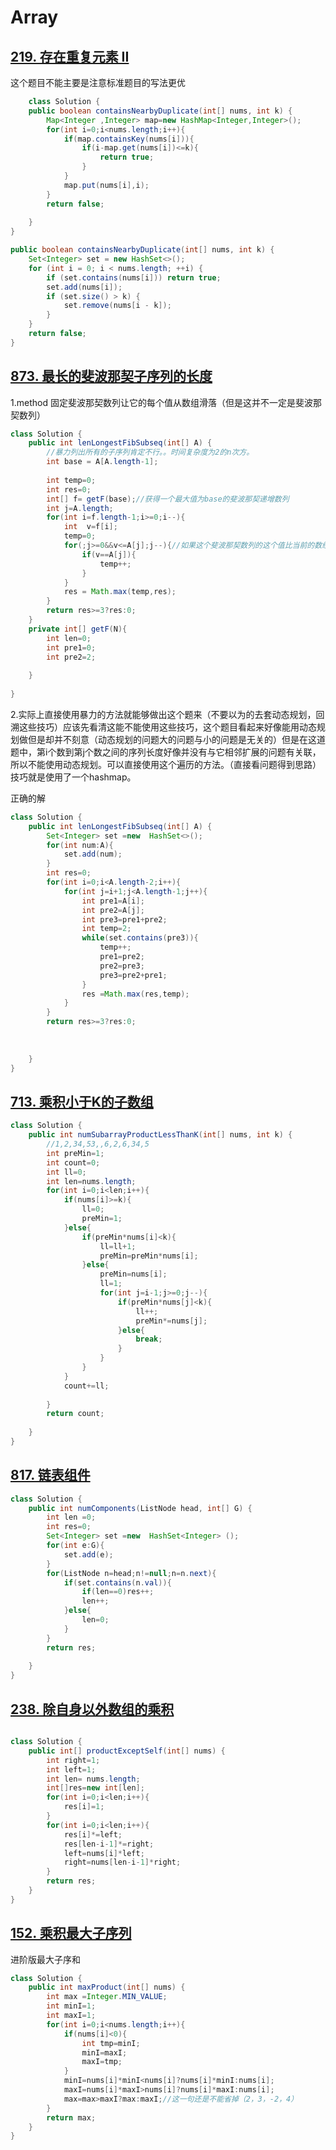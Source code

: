 # Array



## [219. 存在重复元素 II](https://leetcode-cn.com/problems/contains-duplicate-ii/)

这个题目不能主要是注意标准题目的写法更优

```java
	class Solution {
    public boolean containsNearbyDuplicate(int[] nums, int k) {
        Map<Integer ,Integer> map=new HashMap<Integer,Integer>();
        for(int i=0;i<nums.length;i++){
            if(map.containsKey(nums[i])){
                if(i-map.get(nums[i])<=k){
                    return true;
                }
            }
            map.put(nums[i],i);
        }
        return false;
        
    }
}
```

```java
public boolean containsNearbyDuplicate(int[] nums, int k) {
    Set<Integer> set = new HashSet<>();
    for (int i = 0; i < nums.length; ++i) {
        if (set.contains(nums[i])) return true;
        set.add(nums[i]);
        if (set.size() > k) {
            set.remove(nums[i - k]);
        }
    }
    return false;
}

```





## [873. 最长的斐波那契子序列的长度](https://leetcode-cn.com/problems/length-of-longest-fibonacci-subsequence/)

1.method 固定斐波那契数列让它的每个值从数组滑落（但是这并不一定是斐波那契数列）

```java
class Solution {
    public int lenLongestFibSubseq(int[] A) {
        //暴力列出所有的子序列肯定不行。。时间复杂度为2的n次方。
        int base = A[A.length-1];
    
        int temp=0;
        int res=0;
        int[] f= getF(base);//获得一个最大值为base的斐波那契递增数列
        int j=A.length;
        for(int i=f.length-1;i>=0;i--){
            int  v=f[i];
            temp=0;
            for(;j>=0&&v<=A[j];j--){//如果这个斐波那契数列的这个值比当前的数组下标的值要大那么就断掉了记下它的长度。
                if(v==A[j]){
                    temp++;
                }
            }
            res = Math.max(temp,res);
        }
        return res>=3?res:0;        
    }
    private int[] getF(N){
        int len=0;
        int pre1=0;
        int pre2=2;
        
    }
    
}

```

2.实际上直接使用暴力的方法就能够做出这个题来（不要以为的去套动态规划，回溯这些技巧）应该先看清这能不能使用这些技巧，这个题目看起来好像能用动态规划做但是却并不刻意（动态规划的问题大的问题与小的问题是无关的）但是在这道题中，第i个数到第j个数之间的序列长度好像并没有与它相邻扩展的问题有关联，所以不能使用动态规划。可以直接使用这个遍历的方法。（直接看问题得到思路）技巧就是使用了一个hashmap。

正确的解

```java
class Solution {
    public int lenLongestFibSubseq(int[] A) {
        Set<Integer> set =new  HashSet<>();
        for(int num:A){
            set.add(num);
        }
        int res=0;
        for(int i=0;i<A.length-2;i++){
            for(int j=i+1;j<A.length-1;j++){
                int pre1=A[i];
                int pre2=A[j];
                int pre3=pre1+pre2;
                int temp=2;
                while(set.contains(pre3)){
                    temp++;
                    pre1=pre2;
                    pre2=pre3;
                    pre3=pre2+pre1;
                }
                res =Math.max(res,temp);
            }
        }
        return res>=3?res:0;
        
            
            
    }
}

```

## [713. 乘积小于K的子数组](https://leetcode-cn.com/problems/subarray-product-less-than-k/)

```java
class Solution {
    public int numSubarrayProductLessThanK(int[] nums, int k) {
        //1,2,34,53,,6,2,6,34,5
        int preMin=1;
        int count=0;
        int ll=0;
        int len=nums.length;
        for(int i=0;i<len;i++){
            if(nums[i]>=k){
                ll=0;
                preMin=1;
            }else{
                if(preMin*nums[i]<k){
                    ll=ll+1;
                    preMin=preMin*nums[i];
                }else{
                    preMin=nums[i];
                    ll=1;
                    for(int j=i-1;j>=0;j--){
                        if(preMin*nums[j]<k){
                            ll++;
                            preMin*=nums[j];
                        }else{
                            break;
                        }
                    }
                }
            }
            count+=ll;
          
        }
        return count;
        
    }
}
```

## [817. 链表组件](https://leetcode-cn.com/problems/linked-list-components/)

```java
class Solution {
    public int numComponents(ListNode head, int[] G) {
        int len =0;
        int res=0;
        Set<Integer> set =new  HashSet<Integer> ();
        for(int e:G){
            set.add(e);
        }
        for(ListNode n=head;n!=null;n=n.next){
            if(set.contains(n.val)){
                if(len==0)res++;
                len++;
            }else{
                len=0;
            }
        }
        return res;
            
    }
}
```

## [238. 除自身以外数组的乘积](https://leetcode-cn.com/problems/product-of-array-except-self/)

```java

class Solution {
    public int[] productExceptSelf(int[] nums) {
        int right=1;
        int left=1;
        int len= nums.length;
        int[]res=new int[len];
        for(int i=0;i<len;i++){
            res[i]=1;
        }
        for(int i=0;i<len;i++){
            res[i]*=left;
            res[len-i-1]*=right;
            left=nums[i]*left;
            right=nums[len-i-1]*right;
        }
        return res;
    }
}
```

## [152. 乘积最大子序列](https://leetcode-cn.com/problems/maximum-product-subarray/)

进阶版最大子序和

```java
class Solution {
    public int maxProduct(int[] nums) {
        int max =Integer.MIN_VALUE;
        int minI=1;
        int maxI=1;
        for(int i=0;i<nums.length;i++){
            if(nums[i]<0){
                int tmp=minI;
                minI=maxI;
                maxI=tmp;
            }
            minI=nums[i]*minI<nums[i]?nums[i]*minI:nums[i];
            maxI=nums[i]*maxI>nums[i]?nums[i]*maxI:nums[i];
            max=max>maxI?max:maxI;//这一句还是不能省掉（2，3，-2，4）
        }
        return max;
    }
}

```

